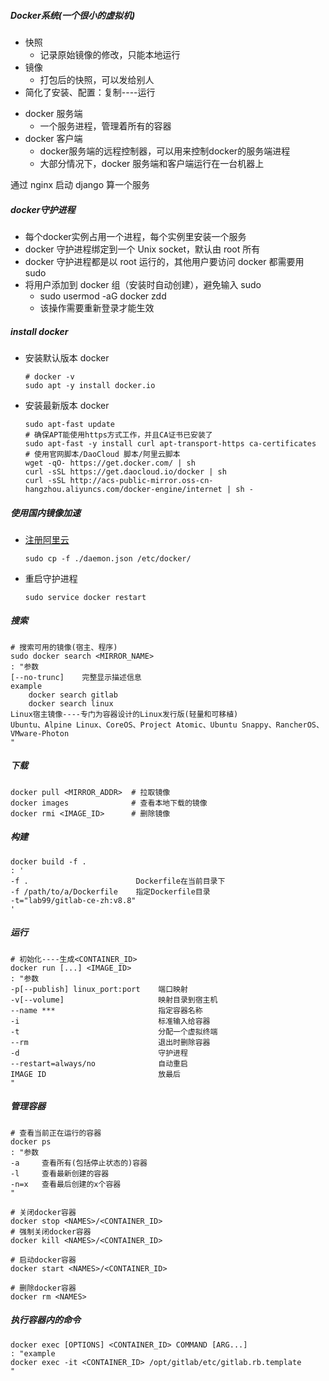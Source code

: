 ##### Docker系统(一个很小的虚拟机)
+ 快照
    * 记录原始镜像的修改，只能本地运行
+ 镜像
    * 打包后的快照，可以发给别人
+ 简化了安装、配置：复制----运行
- docker 服务端
    + 一个服务进程，管理着所有的容器
- docker 客户端
    + docker服务端的远程控制器，可以用来控制docker的服务端进程
    + 大部分情况下，docker 服务端和客户端运行在一台机器上

通过 nginx 启动 django 算一个服务

##### docker守护进程
- 每个docker实例占用一个进程，每个实例里安装一个服务
- docker 守护进程绑定到一个 Unix socket，默认由 root 所有
- docker 守护进程都是以 root 运行的，其他用户要访问 docker 都需要用 sudo
- 将用户添加到 docker 组（安装时自动创建），避免输入 sudo
    + sudo usermod -aG docker zdd
    + 该操作需要重新登录才能生效

##### install docker
- 安装默认版本 docker
    ```shell
    # docker -v
    sudo apt -y install docker.io
    ```
- 安装最新版本 docker
    ```shell
    sudo apt-fast update
    # 确保APT能使用https方式工作，并且CA证书已安装了
    sudo apt-fast -y install curl apt-transport-https ca-certificates
    # 使用官网脚本/DaoCloud 脚本/阿里云脚本
    wget -qO- https://get.docker.com/ | sh
    curl -sSL https://get.daocloud.io/docker | sh
    curl -sSL http://acs-public-mirror.oss-cn-hangzhou.aliyuncs.com/docker-engine/internet | sh -
    ```

##### 使用国内镜像加速
- [注册阿里云](http://www.cnblogs.com/atuotuo/p/6264800.html)
    ```shell
    sudo cp -f ./daemon.json /etc/docker/
    ```
- 重启守护进程
    ```shell
    sudo service docker restart
    ```


##### 搜索
```shell
# 搜索可用的镜像(宿主、程序)
sudo docker search <MIRROR_NAME>
: "参数
[--no-trunc]    完整显示描述信息
example
    docker search gitlab
    docker search linux
Linux宿主镜像----专门为容器设计的Linux发行版(轻量和可移植)
Ubuntu、Alpine Linux、CoreOS、Project Atomic、Ubuntu Snappy、RancherOS、VMware-Photon
"
```

##### 下载
```shell
docker pull <MIRROR_ADDR>  # 拉取镜像
docker images              # 查看本地下载的镜像
docker rmi <IMAGE_ID>      # 删除镜像
```

##### 构建
```shell
docker build -f .
: '
-f .                        Dockerfile在当前目录下
-f /path/to/a/Dockerfile    指定Dockerfile目录
-t="lab99/gitlab-ce-zh:v8.8"
'
```

##### 运行
```shell
# 初始化----生成<CONTAINER_ID>
docker run [...] <IMAGE_ID>
: "参数
-p[--publish] linux_port:port    端口映射
-v[--volume]                     映射目录到宿主机
--name ***                       指定容器名称
-i                               标准输入给容器
-t                               分配一个虚拟终端
--rm                             退出时删除容器
-d                               守护进程
--restart=always/no              自动重启
IMAGE ID                         放最后
"
```

##### 管理容器
```shell
# 查看当前正在运行的容器
docker ps
: "参数
-a     查看所有(包括停止状态的)容器
-l     查看最新创建的容器
-n=x   查看最后创建的x个容器
"

# 关闭docker容器
docker stop <NAMES>/<CONTAINER_ID>
# 强制关闭docker容器
docker kill <NAMES>/<CONTAINER_ID>

# 启动docker容器
docker start <NAMES>/<CONTAINER_ID>

# 删除docker容器
docker rm <NAMES>
```

##### 执行容器内的命令
```shell
docker exec [OPTIONS] <CONTAINER_ID> COMMAND [ARG...]
: "example
docker exec -it <CONTAINER_ID> /opt/gitlab/etc/gitlab.rb.template
"
```